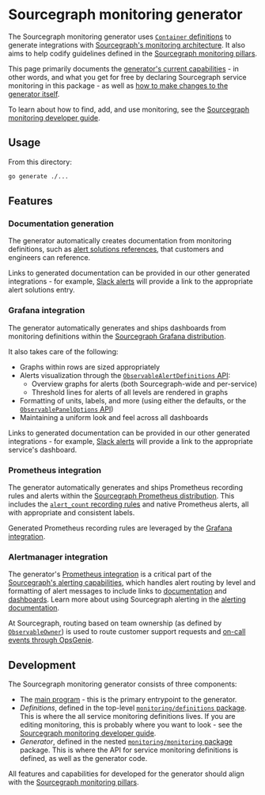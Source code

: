 # Sourcegraph monitoring generator

The Sourcegraph monitoring generator uses [`Container` definitions](./monitoring/README.md#type-container) to generate integrations with [Sourcegraph's monitoring architecture](https://about.sourcegraph.com/handbook/engineering/observability/monitoring_architecture).
It also aims to help codify guidelines defined in the [Sourcegraph monitoring pillars](https://about.sourcegraph.com/handbook/engineering/observability/monitoring_pillars).

This page primarily documents the [generator's current capabilities](#features) - in other words, and what you get for free by declaring Sourcegraph service monitoring in this package - as well as [how to make changes to the generator itself](#development).

To learn about how to find, add, and use monitoring, see the [Sourcegraph monitoring developer guide](https://about.sourcegraph.com/handbook/engineering/observability/monitoring).

## Usage

From this directory:

```sh
go generate ./...
```

## Features

### Documentation generation

The generator automatically creates documentation from monitoring definitions, such as [alert solutions references](https://docs.sourcegraph.com/admin/observability/alert_solutions), that customers and engineers can reference.

Links to generated documentation can be provided in our other generated integrations - for example, [Slack alerts](https://docs.sourcegraph.com/admin/observability/alerting#setting-up-alerting) will provide a link to the appropriate alert solutions entry.

### Grafana integration

The generator automatically generates and ships dashboards from monitoring definitions within the [Sourcegraph Grafana distribution](https://about.sourcegraph.com/handbook/engineering/observability/monitoring_architecture#sourcegraph-grafana).

It also takes care of the following:

- Graphs within rows are sized appropriately
- Alerts visualization through the [`ObservableAlertDefinitions` API](./monitoring/README.md#observablealertdefinition):
  - Overview graphs for alerts (both Sourcegraph-wide and per-service)
  - Threshold lines for alerts of all levels are rendered in graphs
- Formatting of units, labels, and more (using either the defaults, or the [`ObservablePanelOptions` API](./monitoring/README.md#type-observablepaneloptions))
- Maintaining a uniform look and feel across all dashboards

Links to generated documentation can be provided in our other generated integrations - for example, [Slack alerts](https://docs.sourcegraph.com/admin/observability/alerting#setting-up-alerting) will provide a link to the appropriate service's dashboard.

### Prometheus integration

The generator automatically generates and ships Prometheus recording rules and alerts within the [Sourcegraph Prometheus distribution](https://about.sourcegraph.com/handbook/engineering/observability/monitoring_architecture#sourcegraph-prometheus). This includes the [`alert_count` recording rules](https://about.sourcegraph.com/handbook/engineering/observability/monitoring_architecture#alert-count-metrics) and native Prometheus alerts, all with appropriate and consistent labels.

Generated Prometheus recording rules are leveraged by the [Grafana integration](#grafana-integration).

### Alertmanager integration

The generator's [Prometheus integration](#prometheus-integration) is a critical part of the [Sourcegraph's alerting capabilities](https://about.sourcegraph.com/handbook/engineering/observability/monitoring_architecture#alert-notifications), which handles alert routing by level and formatting of alert messages to include links to [documentation](#documentation-generation) and [dashboards](#grafana-integration). Learn more about using Sourcegraph alerting in the [alerting documentation](https://docs.sourcegraph.com/admin/observability/alerting).

At Sourcegraph, routing based on team ownership (as defined by [`ObservableOwner`](./README.md#type-observableowner)) is used to route customer support requests and [on-call events through OpsGenie](https://about.sourcegraph.com/handbook/engineering/incidents/on_call).

## Development

The Sourcegraph monitoring generator consists of three components:

- The [main program](./main.go) - this is the primary entrypoint to the generator.
- _Definitions_, defined in the top-level [`monitoring/definitions` package](./definitions/).
  This is where the all service monitoring definitions lives.
  If you are editing monitoring, this is probably where you want to look - see the [Sourcegraph monitoring developer guide](https://about.sourcegraph.com/handbook/engineering/observability/monitoring).
- _Generator_, defined in the nested [`monitoring/monitoring` package](./monitoring/README.md) package.
  This is where the API for service monitoring definitions is defined, as well as the generator code.

All features and capabilities for developed for the generator should align with the [Sourcegraph monitoring pillars](https://about.sourcegraph.com/handbook/engineering/observability/monitoring_pillars).
